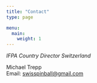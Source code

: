 ```yaml
---
title: "Contact"
type: page

menu:
  main:
    weight: 1
---
```


_IFPA Country Director Switzerland_

Michael Trepp  
Email: <swisspinball@gmail.com>
